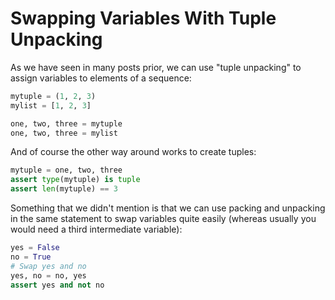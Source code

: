# Swapping Variables With Tuple Unpacking

As we have seen in many posts prior, we can use "tuple unpacking" to assign variables to elements of a sequence:
```python
mytuple = (1, 2, 3)
mylist = [1, 2, 3]

one, two, three = mytuple
one, two, three = mylist
```

And of course the other way around works to create tuples:
```python
mytuple = one, two, three
assert type(mytuple) is tuple
assert len(mytuple) == 3
```

Something that we didn't mention is that we can use packing and unpacking in the same statement to swap variables quite easily (whereas usually you would need a third intermediate variable):
```python
yes = False
no = True
# Swap yes and no
yes, no = no, yes
assert yes and not no
```

